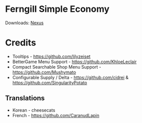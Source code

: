 ﻿# Ferngill Simple Economy
Downloads: [Nexus](https://www.nexusmods.com/stardewvalley/mods/21414)


# Credits

* Tooltips - https://github.com/lilyzeiset
* BetterGame Menu Support - https://github.com/KhloeLeclair
* Compact Searchable Shop Menu Support - https://github.com/Mushymato
* Configurable Supply / Delta - https://github.com/cidrei & https://github.com/SingularityPotato

## Translations
* Korean - cheesecats
* French - https://github.com/CaranudLapin